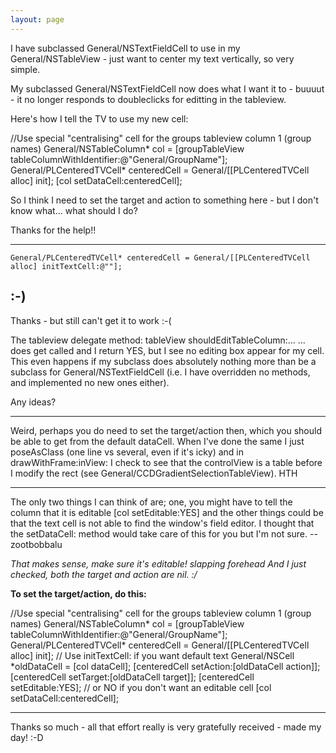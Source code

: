 ```yaml
---
layout: page
---
```




I have subclassed General/NSTextFieldCell to use in my General/NSTableView - just want to center my text vertically, so very simple.

My subclassed General/NSTextFieldCell now does what I want it to - buuuut - it no longer responds to doubleclicks for editting in the tableview. 

Here's how I tell the TV to use my new cell:

    

//Use special "centralising" cell for the groups tableview column 1 (group names)
	General/NSTableColumn* col = [groupTableView tableColumnWithIdentifier:@"General/GroupName"];
	General/PLCenteredTVCell* centeredCell = General/[[PLCenteredTVCell alloc] init];
	[col setDataCell:centeredCell];



So I think I need to set the target and action to something here - but I don't know what... what should I do?

Thanks for the help!!

----
    
	General/PLCenteredTVCell* centeredCell = General/[[PLCenteredTVCell alloc] initTextCell:@""];

:-)
----

Thanks - but still can't get it to work :-(

The tableview delegate method:     tableView shouldEditTableColumn:... ... does get called and I return     YES, but I see no editing box appear for my cell. This even happens if my subclass does absolutely nothing more than be a subclass for General/NSTextFieldCell (i.e. I have overridden no methods, and implemented no new ones either).

Any ideas?

----
Weird, perhaps you do need to set the target/action then, which you should be able to get from the default dataCell. When I've done the same I just poseAsClass (one line vs several, even if it's icky) and in     drawWithFrame:inView: I check to see that the controlView is a table before I modify the rect (see General/CCDGradientSelectionTableView). HTH

----

The only two things I can think of are; one, you might have to tell the column that it is editable [col setEditable:YES] and the other things could be that the text cell is not able to find the window's field editor. I thought that the setDataCell: method would take care of this for you but I'm not sure. --zootbobbalu

*That makes sense, make sure it's editable! *slapping forehead* And I just checked, both the target and action are nil. :/*

**To set the target/action, do this:**
    
//Use special "centralising" cell for the groups tableview column 1 (group names)
	General/NSTableColumn* col = [groupTableView tableColumnWithIdentifier:@"General/GroupName"];
	General/PLCenteredTVCell* centeredCell = General/[[PLCenteredTVCell alloc] init]; // Use initTextCell: if you want default text
	General/NSCell *oldDataCell = [col dataCell];
	[centeredCell setAction:[oldDataCell action]];
	[centeredCell setTarget:[oldDataCell target]];
	[centeredCell setEditable:YES]; // or NO if you don't want an editable cell
	[col setDataCell:centeredCell];


----

Thanks so much - all that effort really is very gratefully received - made my day! :-D